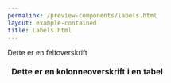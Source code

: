 ```yaml
--- 
permalink: /preview-components/labels.html
layout: example-contained 
title: Labels.html
---
```

<label class="form-label">Dette er en feltoverskrift</label>
<table class="table table--borderless">
    <thead>
        <tr style="border:0;">
            <th style="border:0;">Dette er en kolonneoverskrift i en tabel
            </th>
        </tr>
    </thead>
</table>
